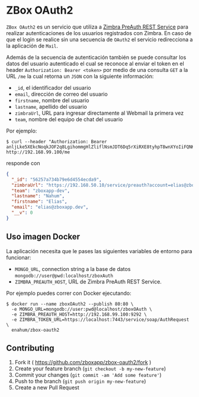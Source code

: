 # ZBox OAuth2

`ZBox OAuth2` es un servicio que utiliza a
[Zimbra PreAuth REST Service](https://github.com/ZBoxApp/zimbra-preauth-service)
para realizar autenticaciones de los usuarios registrados con Zimbra. En caso de que el login se realice sin
una secuencia de `OAuth2` el servicio redirecciona a la aplicación de `Mail`.

Además de la secuencia de autenticación también se puede consultar los datos del usuario autenticado el cual
se reconoce al enviar el token en el header `Authorization: Bearer <token>`
por medio de una consulta `GET` a la URL `/me` la cual retorna un `JSON` con
la siguiente información:

* `_id`, el identificador del usuario
* `email`, dirección de correo del usuario
* `firstname`, nombre del usuario
* `lastname`, apellido del usuario
* `zimbraUrl`, URL para ingresar directamente al Webmail la primera vez
* `team`, nombre del equipo de chat del usuario


Por ejemplo:

```
$ curl --header "Authorization: Bearer anljLke5XEkcNoqkJOF2q8LgihommgHlZliflNsmJDT6Dq5rXiRXE8tyhpT8wnXYoIiFQNKFQQyqV8V0SkdCtjYYZwlKUSvYnJvilprjGCrQP8pfFZURzR5vOE6d84uRpq3iGXw6amn01izp3dXGDWivPT7VcGSuEV3oLGAiaJnPpRW0LNjEXUs0DloL071XEdwiKTKastxSNLvL5AM0cSbfgTYoQ2HqBoYlYqjcVF0frMde6g1swZxVk4qgetaH" http://192.168.99.100/me
```

responde con

```json
{
  "_id": "56257a734b79e6d4554ecda9",
  "zimbraUrl": "https://192.168.50.10/service/preauth?account=elias@zboxapp.dev&timestamp=1445435997594&preauth=3ff48fe588f1ab863b10628b78922c8806876a11&expires=0",
  "team": "zboxapp-dev",
  "lastname": "Nahum",
  "firstname": "Elias",
  "email": "elias@zboxapp.dev",
  "__v": 0
}
```

## Uso imagen Docker

La aplicación necesita que le pases las siguientes variables de entorno para funcionar:

* `MONGO_URL`, connection string a la base de datos `mongodb://user@pwd:localhost/zboxAuth`
* `ZIMBRA_PREAUTH_HOST`, URL de Zimbra PreAuth REST Service.

Por ejemplo puedes correr con Docker ejecutando:

```
$ docker run --name zboxOAuth2 --publish 80:80 \
  -e MONGO_URL=mongodb://user:pwd@localhost/zboxOAuth \
  -e ZIMBRA_PREAUTH_HOST=http://192.168.99.100:9292 \
  -e ZIMBRA_TOKEN_URL=https://localhost:7443/service/soap/AuthRequest \
  enahum/zbox-oauth2
```

## Contributing

1. Fork it ( https://github.com/zboxapp/zbox-oauth2/fork )
2. Create your feature branch (`git checkout -b my-new-feature`)
3. Commit your changes (`git commit -am 'Add some feature'`)
4. Push to the branch (`git push origin my-new-feature`)
5. Create a new Pull Request